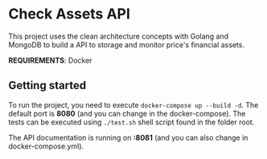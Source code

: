 
# Check Assets API

This project uses the clean architecture concepts with Golang and MongoDB to build a API to storage and monitor price's financial assets.

**REQUIREMENTS**: Docker

## Getting started

To run the project, you need to execute `docker-compose up --build -d`. The default port is **8080** (and you can change in the docker-compose). The tests can be executed using `./test.sh` shell script found in the folder root.

The API documentation is running on **:8081** (and you can also change in docker-compose.yml).